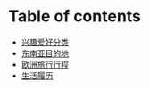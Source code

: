 # Table of contents

* [兴趣爱好分类](README.md)
* [东南亚目的地](dong-nan-ya-mu-de-di.md)
* [欧洲旅行行程](ou-zhou-lv-hang-hang-cheng.md)
* [生活履历](sheng-huo-lv-li.md)
